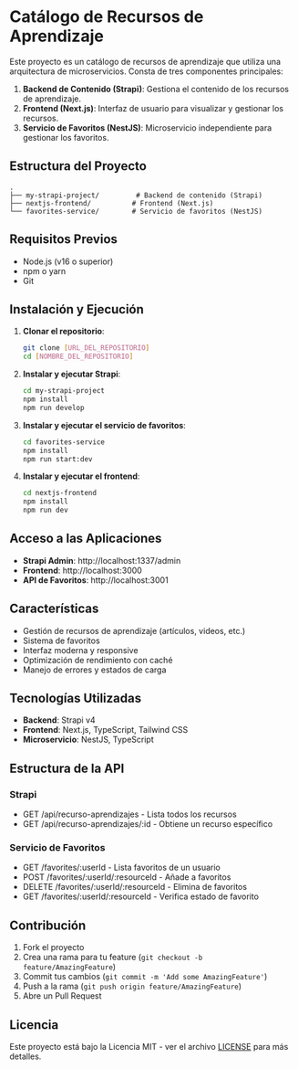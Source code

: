 # Catálogo de Recursos de Aprendizaje

Este proyecto es un catálogo de recursos de aprendizaje que utiliza una arquitectura de microservicios. Consta de tres componentes principales:

1. **Backend de Contenido (Strapi)**: Gestiona el contenido de los recursos de aprendizaje.
2. **Frontend (Next.js)**: Interfaz de usuario para visualizar y gestionar los recursos.
3. **Servicio de Favoritos (NestJS)**: Microservicio independiente para gestionar los favoritos.

## Estructura del Proyecto

```
.
├── my-strapi-project/         # Backend de contenido (Strapi)
├── nextjs-frontend/          # Frontend (Next.js)
└── favorites-service/        # Servicio de favoritos (NestJS)
```

## Requisitos Previos

- Node.js (v16 o superior)
- npm o yarn
- Git

## Instalación y Ejecución

1. **Clonar el repositorio**:
   ```bash
   git clone [URL_DEL_REPOSITORIO]
   cd [NOMBRE_DEL_REPOSITORIO]
   ```

2. **Instalar y ejecutar Strapi**:
   ```bash
   cd my-strapi-project
   npm install
   npm run develop
   ```

3. **Instalar y ejecutar el servicio de favoritos**:
   ```bash
   cd favorites-service
   npm install
   npm run start:dev
   ```

4. **Instalar y ejecutar el frontend**:
   ```bash
   cd nextjs-frontend
   npm install
   npm run dev
   ```

## Acceso a las Aplicaciones

- **Strapi Admin**: http://localhost:1337/admin
- **Frontend**: http://localhost:3000
- **API de Favoritos**: http://localhost:3001

## Características

- Gestión de recursos de aprendizaje (artículos, videos, etc.)
- Sistema de favoritos
- Interfaz moderna y responsive
- Optimización de rendimiento con caché
- Manejo de errores y estados de carga

## Tecnologías Utilizadas

- **Backend**: Strapi v4
- **Frontend**: Next.js, TypeScript, Tailwind CSS
- **Microservicio**: NestJS, TypeScript

## Estructura de la API

### Strapi
- GET /api/recurso-aprendizajes - Lista todos los recursos
- GET /api/recurso-aprendizajes/:id - Obtiene un recurso específico

### Servicio de Favoritos
- GET /favorites/:userId - Lista favoritos de un usuario
- POST /favorites/:userId/:resourceId - Añade a favoritos
- DELETE /favorites/:userId/:resourceId - Elimina de favoritos
- GET /favorites/:userId/:resourceId - Verifica estado de favorito

## Contribución

1. Fork el proyecto
2. Crea una rama para tu feature (`git checkout -b feature/AmazingFeature`)
3. Commit tus cambios (`git commit -m 'Add some AmazingFeature'`)
4. Push a la rama (`git push origin feature/AmazingFeature`)
5. Abre un Pull Request

## Licencia

Este proyecto está bajo la Licencia MIT - ver el archivo [LICENSE](LICENSE) para más detalles. 
